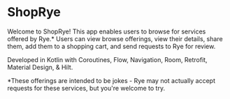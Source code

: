 ShopRye
=================

Welcome to ShopRye! This app enables users to browse for services offered by Rye.* Users can view browse offerings, view their details, share them, add them to a shopping cart, and send requests to Rye for review.

Developed in Kotlin with Coroutines, Flow, Navigation, Room, Retrofit, Material Design, & Hilt.

*These offerings are intended to be jokes - Rye may not actually accept requests for these services, but you're welcome to try.

